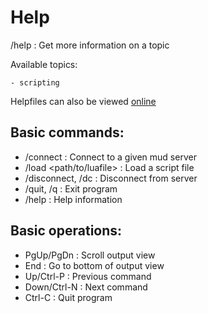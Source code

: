 # Help

/help <topic>               : Get more information on a topic

Available topics:

    - scripting

Helpfiles can also be viewed [online](https://github.com/LiquidityC/Blightmud/tree/master/resources/help)

## Basic commands:

- /connect <host> <port>         : Connect to a given mud server
- /load <path/to/luafile>        : Load a script file
- /disconnect, /dc               : Disconnect from server
- /quit, /q                      : Exit program
- /help                          : Help information

## Basic operations:

- PgUp/PgDn     : Scroll output view
- End           : Go to bottom of output view
- Up/Ctrl-P     : Previous command
- Down/Ctrl-N   : Next command
- Ctrl-C        : Quit program
